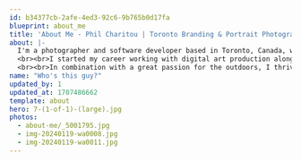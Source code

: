 ```yaml
---
id: b34377cb-2afe-4ed3-92c6-9b765b0d17fa
blueprint: about_me
title: 'About Me - Phil Charitou | Toronto Branding & Portrait Photography'
about: |-
  I'm a photographer and software developer based in Toronto, Canada, who in recent years has pursued far-reaching artistic goals in capturing moments within the wildlife and portrait genre.
  <br><br>I started my career working with digital art production alongside web design and have several years of personal project experience with creative retouching, layout and graphic design, before I began venturing into composition and photography.
  <br><br>In combination with a great passion for the outdoors, I thrive working in a challenging environment. Exploring the technicality and expression of photography has been a joy and wonderful marriage of creativity and practiced expertise. I believe telling stories through photography and capturing important moments are tantamount to reliving and preserving both seemingly innocuous and pivotal moments in our lives
name: "Who's this guy?"
updated_by: 1
updated_at: 1707486662
template: about
hero: 7-(1-of-1)-(large).jpg
photos:
  - about-me/_5001795.jpg
  - img-20240119-wa0008.jpg
  - img-20240119-wa0011.jpg
---
```

